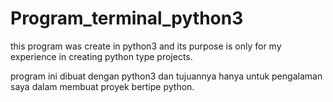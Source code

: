 # Program_terminal_python3
<english> this program was create in python3 and its purpose is only for my
experience in creating python type projects.

<bahasa indonesia> program ini dibuat dengan python3 dan tujuannya hanya untuk pengalaman saya dalam membuat proyek bertipe python.

